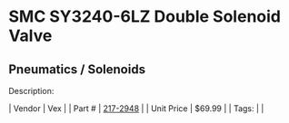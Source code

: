 # SMC SY3240-6LZ Double Solenoid Valve
## Pneumatics / Solenoids
Description: 	 

| Vendor | Vex | 
| Part # | [217-2948](http://www.vexrobotics.com/solenoids-and-manifolds.html) | 
| Unit Price | $69.99 | 
| Tags: |  | 
